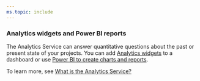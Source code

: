```yaml
---
ms.topic: include
---
```


<a id="powerbi-reports"></a>
### Analytics widgets and Power BI reports 
The Analytics Service can answer quantitative questions about the past or present state of your projects. You can add [Analytics widgets](/azure/devops/report/analytics/analytics-widgets) to a dashboard or use [Power BI to create charts and reports](/azure/devops/report/powerbi/data-connector-connect). 

To learn more, see [What is the Analytics Service?](/azure/devops/report/analytics/what-is-analytics)


